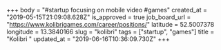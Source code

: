 +++
body = "#startup focusing on mobile video #games"
created_at = "2019-05-15T21:09:08.628Z"
is_approved = true
job_board_url = "https://www.kolibrigames.com/career/positions/"
latitude = 52.5007378
longitude = 13.3840166
slug = "kolibri"
tags = ["startup", "games"]
title = "Kolibri "
updated_at = "2019-06-16T10:36:09.730Z"
+++
